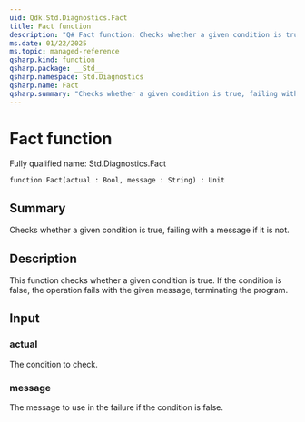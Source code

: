 ```yaml
---
uid: Qdk.Std.Diagnostics.Fact
title: Fact function
description: "Q# Fact function: Checks whether a given condition is true, failing with a message if it is not."
ms.date: 01/22/2025
ms.topic: managed-reference
qsharp.kind: function
qsharp.package: __Std__
qsharp.namespace: Std.Diagnostics
qsharp.name: Fact
qsharp.summary: "Checks whether a given condition is true, failing with a message if it is not."
---
```


# Fact function

Fully qualified name: Std.Diagnostics.Fact

```qsharp
function Fact(actual : Bool, message : String) : Unit
```

## Summary
Checks whether a given condition is true, failing with a message if it is not.

## Description
This function checks whether a given condition is true. If the condition is false, the operation fails with the given message,
terminating the program.

## Input
### actual
The condition to check.
### message
The message to use in the failure if the condition is false.
